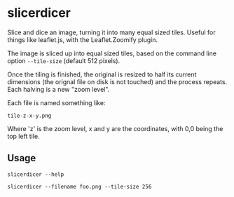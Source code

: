 # slicerdicer

Slice and dice an image, turning it into many equal sized tiles. Useful
for things like leaflet.js, with the Leaflet.Zoomify plugin.

The image is sliced up into equal sized tiles, based on the command line 
option `--tile-size` (default 512 pixels). 

Once the tiling is finished, the original is resized to half its current
dimensions (the orignal file on disk is not touched) and the process repeats.
Each halving is a new "zoom level".

Each file is named something like:

    tile-z-x-y.png

Where 'z' is the zoom level, x and y are the coordinates, with 0,0 being
the top left tile.

## Usage

    slicerdicer --help

    slicerdicer --filename foo.png --tile-size 256
